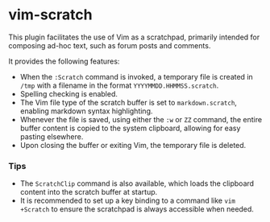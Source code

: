 # vim-scratch

This plugin facilitates the use of Vim as a scratchpad, primarily intended for composing ad-hoc text, such as forum posts and comments.

It provides the following features:

- When the `:Scratch` command is invoked, a temporary file is created in `/tmp` with a filename in the format `YYYYMMDD.HHMMSS.scratch`.
- Spelling checking is enabled.
- The Vim file type of the scratch buffer is set to `markdown.scratch`, enabling markdown syntax highlighting.
- Whenever the file is saved, using either the `:w` or `ZZ` command, the entire buffer content is copied to the system clipboard, allowing for easy pasting elsewhere.
- Upon closing the buffer or exiting Vim, the temporary file is deleted.

### Tips

- The `ScratchClip` command is also available, which loads the clipboard content into the scratch buffer at startup.
- It is recommended to set up a key binding to a command like `vim +Scratch` to ensure the scratchpad is always accessible when needed.

